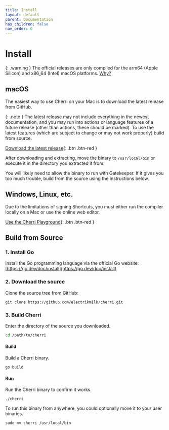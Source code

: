 ```yaml
---
title: Install
layout: default
parent: Documentation
has_children: false
nav_order: 0
---
```


# Install

{: .warning }
The official releases are only compiled for the arm64 (Apple Silicon) and x86_64 (Intel) macOS platforms. [Why?](https://cherrilang.org/faq#why-macos-only)

## macOS

The easiest way to use Cherri on your Mac is to download the latest release from GitHub.

{: .note }
The latest release may not include everything in the newest documentation, and you may run into actions or language features of a future release (other than actions, these should be marked). To use the latest features (which are subject to change or may not work properly) build from source.

[Download the latest release](https://github.com/electrikmilk/cherri/releases){: .btn .btn-red }

After downloading and extracting, move the binary to `/usr/local/bin` or execute it in the directory you extracted it from.

You will likely need to allow the binary to run with Gatekeeper. If it gives you too much trouble, build from the source using the instructions below.

## Windows, Linux, etc.

Due to the limitations of signing Shortcuts, you must either run the compiler locally on a Mac or use the online web editor.

[Use the Cherri Playground](https://playground.cherrilang.org/){: .btn .btn-red }

## Build from Source

### 1. Install Go

Install the Go programming language via the official Go website: [https://go.dev/doc/install](https://go.dev/doc/install)


### 2. Download the source

Clone the source tree from GitHub: 

```console
git clone https://github.com/electrikmilk/cherri.git
```

### 3. Build Cherri

Enter the directory of the source you downloaded.

```bash
cd /path/to/cherri
```

#### Build

Build a Cherri binary.

```console
go build
```

#### Run

Run the Cherri binary to confirm it works.

```console
./cherri
```

To run this binary from anywhere, you could optionally move it to your user binaries.

```console
sudo mv cherri /usr/local/bin
```
